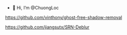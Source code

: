 - 👋 Hi, I’m @ChuongLoc

https://github.com/vinthony/ghost-free-shadow-removal

https://github.com/jiangsutx/SRN-Deblur

